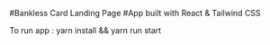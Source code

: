 #Bankless Card Landing Page 
#App built with React & Tailwind CSS

To run app : 
yarn install && yarn run start 
